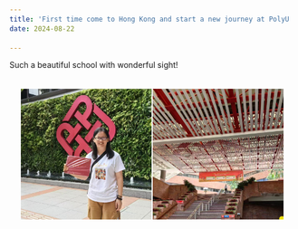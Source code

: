 ```yaml
---
title: 'First time come to Hong Kong and start a new journey at PolyU :sunglasses:'
date: 2024-08-22

---
```


Such a beautiful school with wonderful sight!

<div style="display: grid; grid-template-columns: 1fr 1fr; gap: 2px; max-width: 1000px; margin: 0 auto; padding: 20px;">
    <div style="position: relative; width: 100%; padding-bottom: 100%; overflow: hidden;">
        <img src="/images/post/2/1.jpg" style="position: absolute; width: 100%; height: 100%; object-fit: cover;">
    </div>
    <div style="position: relative; width: 100%; padding-bottom: 100%; overflow: hidden;">
        <img src="/images/post/2/2.jpg" style="position: absolute; width: 100%; height: 100%; object-fit: cover;">
    </div>
</div>